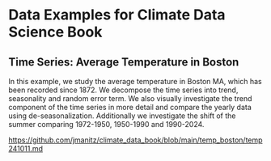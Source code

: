 # Data Examples for Climate Data Science Book

## Time Series: Average Temperature in Boston

In this example, we study the average temperature in Boston MA, which has been recorded since 1872. We decompose the time series into trend, seasonality and random error term. We also visually investigate the trend component of the time series in more detail and compare the yearly data using de-seasonalization. Additionally we investigate the shift of the summer comparing 1972-1950, 1950-1990 and 1990-2024. 
 
https://github.com/jmanitz/climate_data_book/blob/main/temp_boston/temp241011.md

